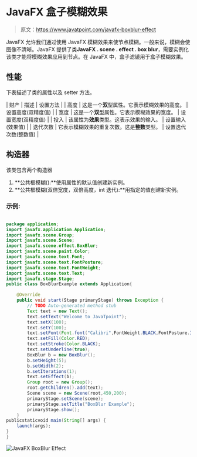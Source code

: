 # JavaFX 盒子模糊效果

> 原文：<https://www.javatpoint.com/javafx-boxblur-effect>

JavaFX 允许我们通过使用 JavaFX 模糊效果来使节点模糊。一般来说，模糊会使图像不清晰。JavaFX 提供了类**JavaFX . scene . effect . box blur**，需要实例化该类才能将模糊效果应用到节点。在 JavaFX 中，盒子滤镜用于盒子模糊效果。

## 性能

下表描述了类的属性以及 setter 方法。

| 财产 | 描述 | 设置方法 |
| 高度 | 这是一个**双**型属性。它表示模糊效果的高度。 | 设置高度(双精度值) |
| 宽度 | 这是一个**双**型属性。它表示模糊效果的宽度。 | 设置宽度(双精度值) |
| 投入 | 该属性为**效果**类型。这表示效果的输入。 | 设置输入(效果值) |
| 迭代次数 | 它表示模糊效果的重复次数。这是**整数**类型。 | 设置迭代次数(整数值) |

## 构造器

该类包含两个构造器

1.  **公共框模糊():**使用属性的默认值创建新实例。
2.  **公共框模糊(双倍宽度，双倍高度，int 迭代):**用指定的值创建新实例。

### 示例:

```java

package application;
import javafx.application.Application;
import javafx.scene.Group;
import javafx.scene.Scene;
import javafx.scene.effect.BoxBlur;
import javafx.scene.paint.Color;
import javafx.scene.text.Font;
import javafx.scene.text.FontPosture;
import javafx.scene.text.FontWeight;
import javafx.scene.text.Text;
import javafx.stage.Stage;
public class BoxBlurExample extends Application{

	@Override
	public void start(Stage primaryStage) throws Exception {
		// TODO Auto-generated method stub
		Text text = new Text();
		text.setText("Welcome to JavaTpoint");
		text.setX(100);
		text.setY(100);
		text.setFont(Font.font("Calibri",FontWeight.BLACK,FontPosture.ITALIC,20));
		text.setFill(Color.RED);
		text.setStroke(Color.BLACK);
		text.setUnderline(true);
		BoxBlur b = new BoxBlur();
		b.setHeight(5);
		b.setWidth(2);
		b.setIterations(1);
		text.setEffect(b);
		Group root = new Group();
		root.getChildren().add(text);
		Scene scene = new Scene(root,450,200);
		primaryStage.setScene(scene);
		primaryStage.setTitle("BoxBlur Example");
		primaryStage.show();
	}
publicstaticvoid main(String[] args) {
	launch(args);
}
}

```

![JavaFX BoxBlur Effect](../img/230be7cbf6087ae11abafd3be7b41959.png)